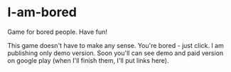 # I-am-bored
Game for bored people. Have fun!

This game doesn't have to make any sense. You're bored - just click.
I am publishing only demo version. Soon you'll can see demo and paid version on google play (when I'll finish them, I'll put links here).
